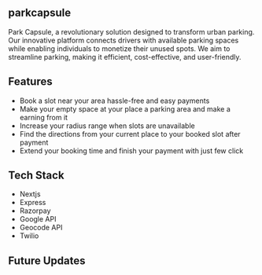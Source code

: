 ## parkcapsule
Park Capsule, a revolutionary solution designed to transform urban parking. Our innovative platform connects drivers with available parking spaces while enabling individuals to monetize their unused spots. We aim to streamline parking, making it efficient, cost-effective, and user-friendly.
## Features
- Book a slot near your area hassle-free and easy payments
- Make your empty space at your place a parking area and make a earning from it
- Increase your radius range when slots are unavailable
- Find the directions from your current place to your booked slot after payment
- Extend your booking time and finish your payment with just few click
## Tech Stack
- Nextjs
- Express
- Razorpay
- Google API
- Geocode API
- Twilio
## Future Updates
